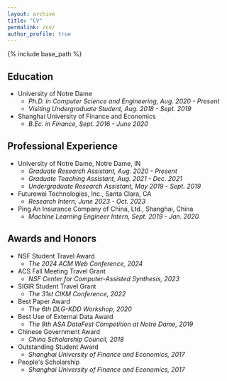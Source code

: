```yaml
---
layout: archive
title: "CV"
permalink: /cv/
author_profile: true
---
```


{% include base_path %}

## **Education**

* University of Notre Dame
    - *Ph.D. in Computer Science and Engineering, Aug. 2020 - Present*
    - *Visiting Undergraduate Student, Aug. 2018 - Sept. 2019*
* Shanghai University of Finance and Economics
    - *B.Ec. in Finance, Sept. 2016 - June 2020*

## **Professional Experience**

* University of Notre Dame, Notre Dame, IN
    - *Graduate Research Assistant, Aug. 2020 - Present*
    - *Graduate Teaching Assistant, Aug. 2021 - Dec. 2021*
    - *Undergraduate Research Assistant, May 2019 - Sept. 2019*
* Futurewei Technologies, Inc., Santa Clara, CA
    - *Research Intern, June 2023 - Oct. 2023*
* Ping An Insurance Company of China, Ltd., Shanghai, China
    - *Machine Learning Engineer Intern, Sept. 2019 - Jan. 2020*

## **Awards and Honors**

* NSF Student Travel Award
    - *The 2024 ACM Web Conference, 2024*
* ACS Fall Meeting Travel Grant
    - *NSF Center for Computer-Assisted Synthesis, 2023*
* SIGIR Student Travel Grant
    - *The 31st CIKM Conference, 2022*
* Best Paper Award
    - *The 6th DLG-KDD Workshop, 2020*
* Best Use of External Data Award
    - *The 9th ASA DataFest Competition at Notre Dame, 2019*
* Chinese Government Award
    - *China Scholarship Council, 2018*
* Outstanding Student Award
    - *Shanghai University of Finance and Economics, 2017*
* People's Scholarship
    - *Shanghai University of Finance and Economics, 2017*